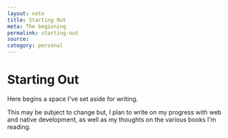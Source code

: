 ```yaml
---
layout: note
title: Starting Out
meta: The beginning
permalink: starting-out
source:
category: personal
---
```


# Starting Out

Here begins a space I've set aside for writing.

This may be subject to change but, I plan to write on my progress with web and native development, as well as my thoughts on the various books I'm reading.
